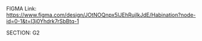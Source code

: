FIGMA Link:
https://www.figma.com/design/JOtNOQnpx5lJEhRujlkJdE/Habination?node-id=0-1&t=I3j0Yhdrk7rSbBtq-1


SECTION: G2
